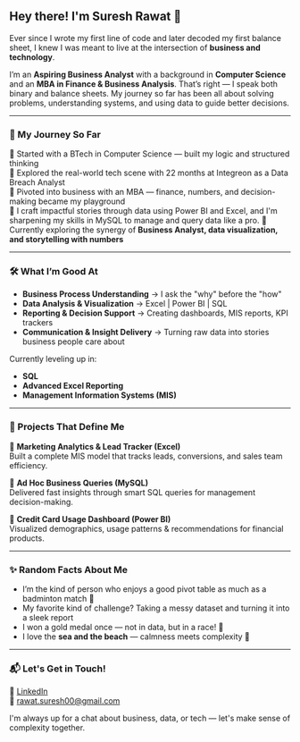 ## Hey there! I'm Suresh Rawat 👋

Ever since I wrote my first line of code and later decoded my first balance sheet, I knew I was meant to live at the intersection of **business and technology**.

I’m an **Aspiring Business Analyst** with a background in **Computer Science** and an **MBA in Finance & Business Analysis**. That’s right — I speak both binary and balance sheets. My journey so far has been all about solving problems, understanding systems, and using data to guide better decisions.

---

### 🧭 My Journey So Far

📍 Started with a BTech in Computer Science — built my logic and structured thinking  
📍 Explored the real-world tech scene with 22 months at Integreon as a Data Breach Analyst  
📍 Pivoted into business with an MBA — finance, numbers, and decision-making became my playground  
📍 I craft impactful stories through data using Power BI and Excel, and I'm sharpening my skills in MySQL to manage and query data like a pro. 
📍 Currently exploring the synergy of **Business Analyst, data visualization, and storytelling with numbers**

---

### 🛠️ What I’m Good At

- **Business Process Understanding** → I ask the "why" before the "how"
- **Data Analysis & Visualization** → Excel | Power BI | SQL
- **Reporting & Decision Support** → Creating dashboards, MIS reports, KPI trackers
- **Communication & Insight Delivery** → Turning raw data into stories business people care about

Currently leveling up in:
- **SQL** 
- **Advanced Excel Reporting**
- **Management Information Systems (MIS)**

---

### 🧩 Projects That Define Me

🔹 **Marketing Analytics & Lead Tracker (Excel)**  
Built a complete MIS model that tracks leads, conversions, and sales team efficiency.

🔹 **Ad Hoc Business Queries (MySQL)**  
Delivered fast insights through smart SQL queries for management decision-making.

🔹 **Credit Card Usage Dashboard (Power BI)**  
Visualized demographics, usage patterns & recommendations for financial products.

---

### ✨ Random Facts About Me

- I’m the kind of person who enjoys a good pivot table as much as a badminton match 🏸  
- My favorite kind of challenge? Taking a messy dataset and turning it into a sleek report  
- I won a gold medal once — not in data, but in a race! 🥇  
- I love the **sea and the beach** — calmness meets complexity 🌊

---

### 📬 Let's Get in Touch!

💼 [LinkedIn](https://www.linkedin.com/in/suresh-rawat-16142054/)  
📧 rawat.suresh00@gmail.com   

 I'm always up for a chat about business, data, or tech — let's make sense of complexity together.
